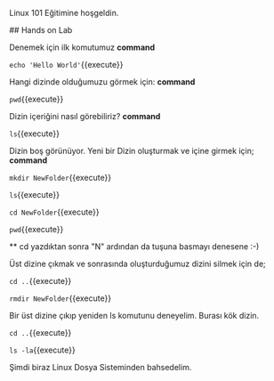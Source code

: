Linux 101 Eğitimine hoşgeldin.

## Hands on Lab

Denemek için ilk komutumuz **command**

`echo 'Hello World'`{{execute}}

Hangi dizinde olduğumuzu görmek için: **command**

`pwd`{{execute}}

Dizin içeriğini nasıl görebiliriz? **command**

`ls`{{execute}}

Dizin boş görünüyor. Yeni bir Dizin oluşturmak ve içine girmek için; **command**

`mkdir NewFolder`{{execute}}

`ls`{{execute}}

`cd NewFolder`{{execute}}

`pwd`{{execute}}

** cd yazdıktan sonra "N" ardından da <tab> tuşuna basmayı denesene :-)

Üst dizine çıkmak ve sonrasında oluşturduğumuz dizini silmek için de; 

`cd ..`{{execute}}

`rmdir NewFolder`{{execute}}

Bir üst dizine çıkıp yeniden ls komutunu deneyelim. Burası kök dizin. 

`cd ..`{{execute}}

`ls -la`{{execute}}

Şimdi biraz Linux Dosya Sisteminden bahsedelim. 

